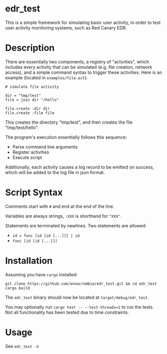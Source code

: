 # edr\_test

This is a simple framework for simulating basic user activity, in order to test
user activity monitoring systems, such as Red Canary EDR.

# Description

There are essentially two components, a registry of "activities", which includes
every activity that can be simulated (e.g. file creation, network access), and a
simple command syntax to trigger these activities.  Here is an example (located
in `examples/file.act`):

```
# simulate file activity

dir = "tmp/test"
file = join dir "/hello"

file.create :dir dir
file.create :file file
```

This creates the directory "tmp/test", and then creates the file
"tmp/test/hello".

The program's execution essentially follows this sequence:
- Parse command line arguments
- Register activities
- Execute script

Additionally, each activity causes a log record to be emitted on success, which
will be added to the log file in json format.

# Script Syntax

Comments start with `#` and end at the end of the line.

Variables are always strings, `:XXX` is shorthand for `"XXX"`.

Statements are terminated by newlines.  Two statements are allowed:
- `id = func [id [id [...]]] | id`
- `func [id [id [...]]]`

# Installation

Assuming you have `cargo` installed:

```
git clone https://github.com/annacrombie/edr_test.git && cd edr_test
cargo build
```

The `edr_test` binary should now be located at `target/debug/edr_test`.

You may optionally run `cargo test -- --test-threads=1` to run the tests.  Not
all functionality has been tested due to time constraints.

# Usage

See `edr_test -h`
